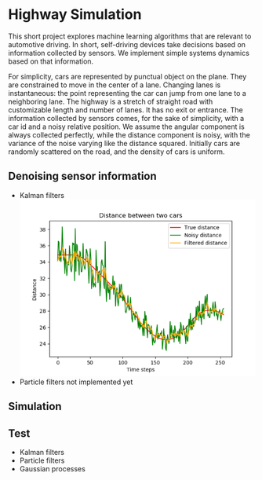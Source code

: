# Highway Simulation

This short project explores machine learning algorithms that are relevant to automotive driving. 
In short, self-driving devices take decisions based on information collected by sensors.
We implement simple systems dynamics based on that information.

For simplicity, cars are represented by punctual object on the plane. 
They are constrained to move in the center of a lane.
Changing lanes is instantaneous: the point representing the car can jump from one lane to a neighboring lane.
The highway is a stretch of straight road with customizable length and number of lanes.
It has no exit or entrance.
The information collected by sensors comes, for the sake of simplicity, with a car id and a noisy relative position.
We assume the angular component is always collected perfectly, while the distance component is noisy, with the variance of the noise varying like the distance squared.
Initially cars are randomly scattered on the road, and the density of cars is uniform.

## Denoising sensor information

- Kalman filters
![Filtered distances](figures/distance_between_two_cars.png)
- Particle filters
not implemented yet


## Simulation


## Test
- Kalman filters
- Particle filters
- Gaussian processes
